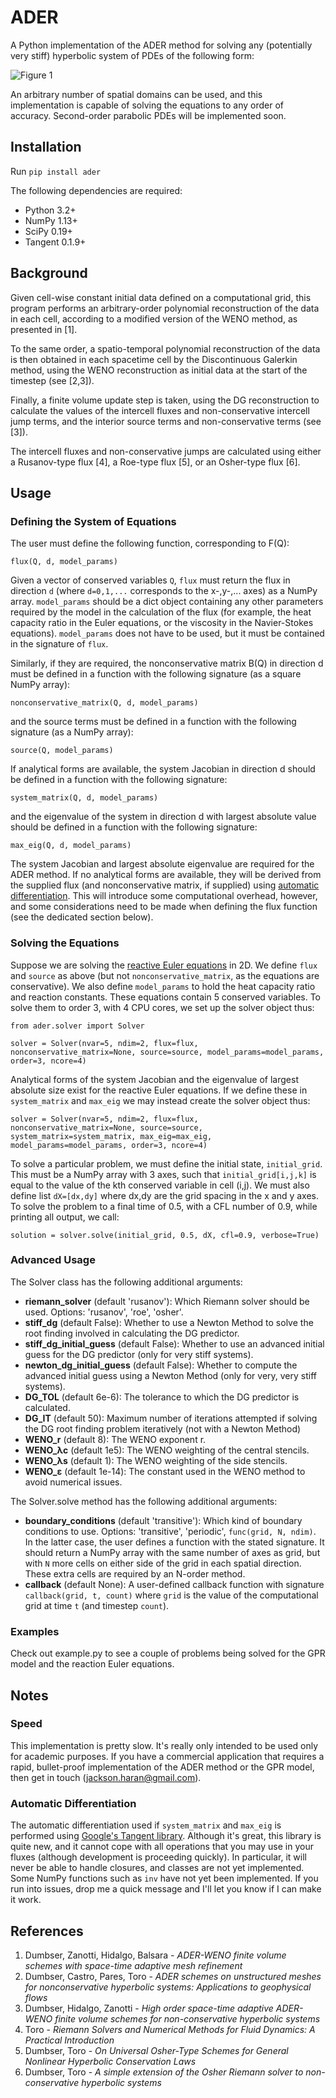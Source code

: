 # ADER

A Python implementation of the ADER method for solving any (potentially very stiff) hyperbolic system of PDEs of the following form:

![Figure 1](http://quicklatex.com/cache3/d6/ql_47fb6a15d79d64bde7b461d1ff5346d6_l3.png)

An arbitrary number of spatial domains can be used, and this implementation is capable of solving the equations to any order of accuracy. Second-order parabolic PDEs will be implemented soon.

## Installation

Run `pip install ader`

The following dependencies are required:

* Python 3.2+
* NumPy 1.13+
* SciPy 0.19+
* Tangent 0.1.9+

## Background

Given cell-wise constant initial data defined on a computational grid, this program performs an arbitrary-order polynomial reconstruction of the data in each cell, according to a modified version of the WENO method, as presented in [1].

To the same order, a spatio-temporal polynomial reconstruction of the data is then obtained in each spacetime cell by the Discontinuous Galerkin method, using the WENO reconstruction as initial data at the start of the timestep (see [2,3]).

Finally, a finite volume update step is taken, using the DG reconstruction to calculate the values of the intercell fluxes and non-conservative intercell jump terms, and the interior source terms and non-conservative terms (see [3]).

The intercell fluxes and non-conservative jumps are calculated using either a Rusanov-type flux [4], a Roe-type flux [5], or an Osher-type flux [6].

## Usage

### Defining the System of Equations

The user must define the following function, corresponding to F(Q):

`flux(Q, d, model_params)`

Given a vector of conserved variables `Q`, `flux` must return the flux in direction `d` (where `d=0,1,...` corresponds to the x-,y-,... axes) as a NumPy array. `model_params` should be a dict object containing any other parameters required by the model in the calculation of the flux (for example, the heat capacity ratio in the Euler equations, or the viscosity in the Navier-Stokes equations). `model_params` does not have to be used, but it must be contained in the signature of `flux`.

Similarly, if they are required, the nonconservative matrix B(Q) in direction d must be defined in a function with the following signature (as a square NumPy array):

`nonconservative_matrix(Q, d, model_params)`

and the source terms must be defined in a function with the following signature (as a NumPy array):

`source(Q, model_params)`

If analytical forms are available, the system Jacobian in direction d should be defined in a function with the following signature:

`system_matrix(Q, d, model_params)`

and the eigenvalue of the system in direction d with largest absolute value should be defined in a function with the following signature:

`max_eig(Q, d, model_params)`

The system Jacobian and largest absolute eigenvalue are required for the ADER method. If no analytical forms are available, they will be derived from the supplied flux (and nonconservative matrix, if supplied) using [automatic differentiation](https://en.wikipedia.org/wiki/Automatic_differentiation). This will introduce some computational overhead, however, and some considerations need to be made when defining the flux function (see the dedicated section below).

### Solving the Equations

Suppose we are solving the [reactive Euler equations](https://www.sciencedirect.com/science/article/pii/0895717796001471) in 2D. We define `flux` and `source` as above (but not `nonconservative_matrix`, as the equations are conservative). We also define `model_params` to hold the heat capacity ratio and reaction constants. These equations contain 5 conserved variables. To solve them to order 3, with 4 CPU cores, we set up the solver object thus:

```
from ader.solver import Solver

solver = Solver(nvar=5, ndim=2, flux=flux, nonconservative_matrix=None, source=source, model_params=model_params, order=3, ncore=4)
```

Analytical forms of the system Jacobian and the eigenvalue of largest absolute size exist for the reactive Euler equations. If we define these in `system_matrix` and `max_eig` we may instead create the solver object thus:

```
solver = Solver(nvar=5, ndim=2, flux=flux, nonconservative_matrix=None, source=source, system_matrix=system_matrix, max_eig=max_eig, model_params=model_params, order=3, ncore=4)
```

To solve a particular problem, we must define the initial state, `initial_grid`. This must be a NumPy array with 3 axes, such that `initial_grid[i,j,k]` is equal to the value of the kth conserved variable in cell (i,j). We must also define list `dX=[dx,dy]` where dx,dy are the grid spacing in the x and y axes. To solve the problem to a final time of 0.5, with a CFL number of 0.9, while printing all output, we call:

```
solution = solver.solve(initial_grid, 0.5, dX, cfl=0.9, verbose=True)
```

### Advanced Usage

The Solver class has the following additional arguments:

* __riemann_solver__ (default 'rusanov'): Which Riemann solver should be used. Options: 'rusanov', 'roe', 'osher'.
* __stiff_dg__ (default False): Whether to use a Newton Method to solve the root finding involved in calculating the DG predictor.
* __stiff_dg_initial_guess__ (default False): Whether to use an advanced initial guess for the DG predictor (only for very stiff systems).
* __newton_dg_initial_guess__ (default False): Whether to compute the advanced initial guess using a Newton Method (only for very, very stiff systems).
* __DG_TOL__ (default 6e-6): The tolerance to which the DG predictor is calculated.
* __DG_IT__ (default 50): Maximum number of iterations attempted if solving the DG root finding problem iteratively (not with a Newton Method)
* __WENO_r__ (default 8): The WENO exponent r.
* __WENO_λc__ (default 1e5): The WENO weighting of the central stencils.
* __WENO_λs__ (default 1): The WENO weighting of the side stencils.
* __WENO_ε__ (default 1e-14): The constant used in the WENO method to avoid numerical issues.

The Solver.solve method has the following additional arguments:

* __boundary_conditions__ (default 'transitive'): Which kind of boundary conditions to use. Options: 'transitive', 'periodic', `func(grid, N, ndim)`. In the latter case, the user defines a function with the stated signature. It should return a NumPy array with the same number of axes as grid, but with `N` more cells on either side of the grid in each spatial direction. These extra cells are required by an N-order method.
* __callback__ (default None): A user-defined callback function with signature `callback(grid, t, count)` where `grid` is the value of the computational grid at time `t` (and timestep `count`).

### Examples

Check out example.py to see a couple of problems being solved for the GPR model and the reaction Euler equations.

## Notes

### Speed

This implementation is pretty slow. It's really only intended to be used only for academic purposes. If you have a commercial application that requires a rapid, bullet-proof implementation of the ADER method or the GPR model, then get in touch (jackson.haran@gmail.com).

### Automatic Differentiation

The automatic differentiation used if `system_matrix` and `max_eig` is performed using [Google's Tangent library](https://github.com/google/tangent). Although it's great, this library is quite new, and it cannot cope with all operations that you may use in your fluxes (although development is proceeding quickly). In particular, it will never be able to handle closures, and classes are not yet implemented. Some NumPy functions such as `inv` have not yet been implemented. If you run into issues, drop me a quick message and I'll let you know if I can make it work.

## References

1. Dumbser, Zanotti, Hidalgo, Balsara - *ADER-WENO finite volume schemes with space-time adaptive mesh refinement*
2. Dumbser, Castro, Pares, Toro - *ADER schemes on unstructured meshes for nonconservative hyperbolic systems: Applications to geophysical flows*
3. Dumbser, Hidalgo, Zanotti - *High order space-time adaptive ADER-WENO finite volume schemes for non-conservative hyperbolic systems*
4. Toro - *Riemann Solvers and Numerical Methods for Fluid Dynamics: A Practical Introduction*
5. Dumbser, Toro - *On Universal Osher-Type Schemes for General Nonlinear Hyperbolic Conservation Laws*
6. Dumbser, Toro - *A simple extension of the Osher Riemann solver to non-conservative hyperbolic systems*
